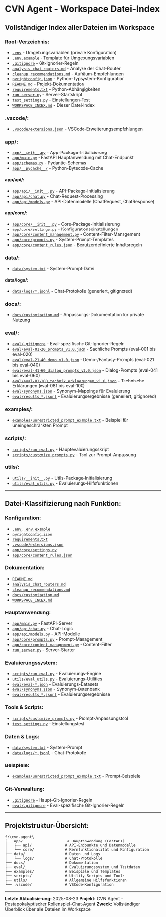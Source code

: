 # CVN Agent - Workspace Datei-Index

## Vollständiger Index aller Dateien im Workspace

### Root-Verzeichnis:
- [`.env`](.env) - Umgebungsvariablen (private Konfiguration)
- [`.env.example`](.env.example) - Template für Umgebungsvariablen
- [`.gitignore`](.gitignore) - Git-Ignorier-Regeln
- [`analysis_chat_routers.md`](analysis_chat_routers.md) - Analyse der Chat-Router
- [`cleanup_recommendations.md`](cleanup_recommendations.md) - Aufräum-Empfehlungen
- [`pyrightconfig.json`](pyrightconfig.json) - Python-Typsystem-Konfiguration
- [`README.md`](README.md) - Projekt-Dokumentation
- [`requirements.txt`](requirements.txt) - Python-Abhängigkeiten
- [`run_server.py`](run_server.py) - Server-Startskript
- [`test_settings.py`](test_settings.py) - Einstellungen-Test
- [`WORKSPACE_INDEX.md`](WORKSPACE_INDEX.md) - Dieser Datei-Index

### .vscode/:
- [`.vscode/extensions.json`](.vscode/extensions.json) - VSCode-Erweiterungsempfehlungen

### app/:
- [`app/__init__.py`](app/__init__.py) - App-Package-Initialisierung
- [`app/main.py`](app/main.py) - FastAPI Hauptanwendung mit Chat-Endpunkt
- [`app/schemas.py`](app/schemas.py) - Pydantic-Schemas
- [`app/__pycache__/`](app/__pycache__/) - Python-Bytecode-Cache

#### app/api/:
- [`app/api/__init__.py`](app/api/__init__.py) - API-Package-Initialisierung
- [`app/api/chat.py`](app/api/chat.py) - Chat-Request-Processing
- [`app/api/models.py`](app/api/models.py) - API-Datenmodelle (ChatRequest, ChatResponse)

#### app/core/:
- [`app/core/__init__.py`](app/core/__init__.py) - Core-Package-Initialisierung
- [`app/core/settings.py`](app/core/settings.py) - Konfigurationseinstellungen
- [`app/core/content_management.py`](app/core/content_management.py) - Content-Filter-Management
- [`app/core/prompts.py`](app/core/prompts.py) - System-Prompt-Templates
- [`app/core/content_rules.json`](app/core/content_rules.json) - Benutzerdefinierte Inhaltsregeln

### data/:
- [`data/system.txt`](data/system.txt) - System-Prompt-Datei

#### data/logs/:
- [`data/logs/*.jsonl`](data/logs/) - Chat-Protokolle (generiert, gitignored)

### docs/:
- [`docs/customization.md`](docs/customization.md) - Anpassungs-Dokumentation für private Nutzung

### eval/:
- [`eval/.gitignore`](eval/.gitignore) - Eval-spezifische Git-Ignorier-Regeln
- [`eval/eval-01-20_prompts_v1.0.json`](eval/eval-01-20_prompts_v1.0.json) - Sachliche Prompts (eval-001 bis eval-020)
- [`eval/eval-21-40_demo_v1.0.json`](eval/eval-21-40_demo_v1.0.json) - Demo-/Fantasy-Prompts (eval-021 bis eval-040)
- [`eval/eval-41-60_dialog_prompts_v1.0.json`](eval/eval-41-60_dialog_prompts_v1.0.json) - Dialog-Prompts (eval-041 bis eval-060)
- [`eval/eval-81-100_technik_erklaerungen_v1.0.json`](eval/eval-81-100_technik_erklaerungen_v1.0.json) - Technische Erklärungen (eval-081 bis eval-100)
- [`eval/synonyms.json`](eval/synonyms.json) - Synonym-Mappings für Evaluierung
- [`eval/results_*.jsonl`](eval/) - Evaluierungsergebnisse (generiert, gitignored)

### examples/:
- [`examples/unrestricted_prompt_example.txt`](examples/unrestricted_prompt_example.txt) - Beispiel für uneingeschränkten Prompt

### scripts/:
- [`scripts/run_eval.py`](scripts/run_eval.py) - Hauptevaluierungsskript
- [`scripts/customize_prompts.py`](scripts/customize_prompts.py) - Tool zur Prompt-Anpassung

### utils/:
- [`utils/__init__.py`](utils/__init__.py) - Utils-Package-Initialisierung
- [`utils/eval_utils.py`](utils/eval_utils.py) - Evaluierungs-Hilfsfunktionen

---

## Datei-Klassifizierung nach Funktion:

### **Konfiguration:**
- [`.env`](.env), [`.env.example`](.env.example)
- [`pyrightconfig.json`](pyrightconfig.json)
- [`requirements.txt`](requirements.txt)
- [`.vscode/extensions.json`](.vscode/extensions.json)
- [`app/core/settings.py`](app/core/settings.py)
- [`app/core/content_rules.json`](app/core/content_rules.json)

### **Dokumentation:**
- [`README.md`](README.md)
- [`analysis_chat_routers.md`](analysis_chat_routers.md)
- [`cleanup_recommendations.md`](cleanup_recommendations.md)
- [`docs/customization.md`](docs/customization.md)
- [`WORKSPACE_INDEX.md`](WORKSPACE_INDEX.md)

### **Hauptanwendung:**
- [`app/main.py`](app/main.py) - FastAPI-Server
- [`app/api/chat.py`](app/api/chat.py) - Chat-Logic
- [`app/api/models.py`](app/api/models.py) - API-Modelle
- [`app/core/prompts.py`](app/core/prompts.py) - Prompt-Management
- [`app/core/content_management.py`](app/core/content_management.py) - Content-Filter
- [`run_server.py`](run_server.py) - Server-Starter

### **Evaluierungssystem:**
- [`scripts/run_eval.py`](scripts/run_eval.py) - Evaluierungs-Engine
- [`utils/eval_utils.py`](utils/eval_utils.py) - Evaluierungs-Utilities
- [`eval/eval-*.json`](eval/) - Evaluierungs-Datasets
- [`eval/synonyms.json`](eval/synonyms.json) - Synonym-Datenbank
- [`eval/results_*.jsonl`](eval/) - Evaluierungsergebnisse

### **Tools & Scripts:**
- [`scripts/customize_prompts.py`](scripts/customize_prompts.py) - Prompt-Anpassungstool
- [`test_settings.py`](test_settings.py) - Einstellungstest

### **Daten & Logs:**
- [`data/system.txt`](data/system.txt) - System-Prompt
- [`data/logs/*.jsonl`](data/logs/) - Chat-Protokolle

### **Beispiele:**
- [`examples/unrestricted_prompt_example.txt`](examples/unrestricted_prompt_example.txt) - Prompt-Beispiele

### **Git-Verwaltung:**
- [`.gitignore`](.gitignore) - Haupt-Git-Ignorier-Regeln
- [`eval/.gitignore`](eval/.gitignore) - Eval-spezifische Git-Ignorier-Regeln

---

## Projektstruktur-Übersicht:

```
f:\cvn-agent\
├── app/                    # Hauptanwendung (FastAPI)
│   ├── api/               # API-Endpunkte und Datenmodelle
│   └── core/              # Kernfunktionalität und Konfiguration
├── data/                  # Daten und Logs
│   └── logs/              # Chat-Protokolle
├── docs/                  # Dokumentation
├── eval/                  # Evaluierungssystem und Testdaten
├── examples/              # Beispiele und Templates
├── scripts/               # Utility-Scripts und Tools
├── utils/                 # Allgemeine Hilfsfunktionen
└── .vscode/               # VSCode-Konfiguration
```

---

**Letzte Aktualisierung:** 2025-08-23
**Projekt:** CVN Agent - Postapokalyptischer Rollenspiel-Chat-Agent
**Zweck:** Vollständiger Überblick über alle Dateien im Workspace